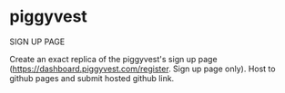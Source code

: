 # piggyvest
SIGN UP PAGE


Create an exact replica of the piggyvest's sign up page (https://dashboard.piggyvest.com/register. Sign up page only). 
Host to github pages and submit hosted github link.
